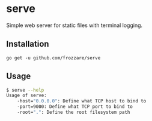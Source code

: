 serve
=====

Simple web server for static files with terminal logging.

## Installation

```
go get -u github.com/frozzare/serve
```

## Usage

```bash
$ serve --help
Usage of serve:
	-host="0.0.0.0": Define what TCP host to bind to
	-port=9000: Define what TCP port to bind to
	-root=".": Define the root filesystem path
```